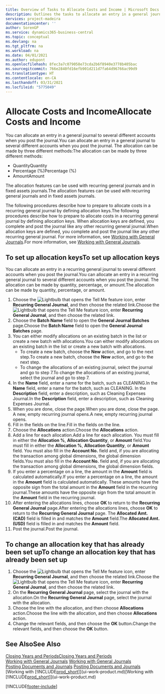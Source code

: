 ```yaml
---
title: Overview of Tasks to Allocate Costs and Income | Microsoft Docs
description: Outlines the tasks to allocate an entry in a general journal to several different accounts when you post the journal.
services: project-madeira
documentationcenter: ''
author: SorenGP
ms.service: dynamics365-business-central
ms.topic: conceptual
ms.devlang: na
ms.tgt_pltfrm: na
ms.workload: na
ms.date: 04/01/2021
ms.author: edupont
ms.openlocfilehash: 8fec3a7c079058e73cda2b6f8940e3778b405bac
ms.sourcegitcommit: 766e2840fd16efb901d211d7fa64d96766ac99d9
ms.translationtype: HT
ms.contentlocale: en-CA
ms.lasthandoff: 03/31/2021
ms.locfileid: "5775049"
---
```

# <a name="allocate-costs-and-income"></a><span data-ttu-id="9f0cb-103">Allocate Costs and Income</span><span class="sxs-lookup"><span data-stu-id="9f0cb-103">Allocate Costs and Income</span></span>
<span data-ttu-id="9f0cb-104">You can allocate an entry in a general journal to several different accounts when you post the journal.</span><span class="sxs-lookup"><span data-stu-id="9f0cb-104">You can allocate an entry in a general journal to several different accounts when you post the journal.</span></span> <span data-ttu-id="9f0cb-105">The allocation can be made by three different methods:</span><span class="sxs-lookup"><span data-stu-id="9f0cb-105">The allocation can be made by three different methods:</span></span>

* <span data-ttu-id="9f0cb-106">Quantity</span><span class="sxs-lookup"><span data-stu-id="9f0cb-106">Quantity</span></span>
* <span data-ttu-id="9f0cb-107">Percentage (%)</span><span class="sxs-lookup"><span data-stu-id="9f0cb-107">Percentage (%)</span></span>
* <span data-ttu-id="9f0cb-108">Amount</span><span class="sxs-lookup"><span data-stu-id="9f0cb-108">Amount</span></span>

<span data-ttu-id="9f0cb-109">The allocation features can be used with recurring general journals and in fixed assets journals.</span><span class="sxs-lookup"><span data-stu-id="9f0cb-109">The allocation features can be used with recurring general journals and in fixed assets journals.</span></span>
<!--You can also distribute the cost or revenue of a line to an intercompany partner when you post a sales or purchase document. When you post the document, a line will be posted in your general journal, and a corresponding line will be created in the intercompany outbox.-->

<span data-ttu-id="9f0cb-110">The following procedures describe how to prepare to allocate costs in a recurring general journal by defining allocation keys.</span><span class="sxs-lookup"><span data-stu-id="9f0cb-110">The following procedures describe how to prepare to allocate costs in a recurring general journal by defining allocation keys.</span></span> <span data-ttu-id="9f0cb-111">When allocation keys are defined, you complete and post the journal like any other recurring general journal.</span><span class="sxs-lookup"><span data-stu-id="9f0cb-111">When allocation keys are defined, you complete and post the journal like any other recurring general journal.</span></span> <span data-ttu-id="9f0cb-112">For more information, see [Working with General Journals](ui-work-general-journals.md).</span><span class="sxs-lookup"><span data-stu-id="9f0cb-112">For more information, see [Working with General Journals](ui-work-general-journals.md).</span></span>

## <a name="to-set-up-allocation-keys"></a><span data-ttu-id="9f0cb-113">To set up allocation keys</span><span class="sxs-lookup"><span data-stu-id="9f0cb-113">To set up allocation keys</span></span>
<span data-ttu-id="9f0cb-114">You can allocate an entry in a recurring general journal to several different accounts when you post the journal.</span><span class="sxs-lookup"><span data-stu-id="9f0cb-114">You can allocate an entry in a recurring general journal to several different accounts when you post the journal.</span></span> <span data-ttu-id="9f0cb-115">The allocation can be made by quantity, percentage, or amount.</span><span class="sxs-lookup"><span data-stu-id="9f0cb-115">The allocation can be made by quantity, percentage, or amount.</span></span>
1. <span data-ttu-id="9f0cb-116">Choose the ![Lightbulb that opens the Tell Me feature](media/ui-search/search_small.png "Tell me what you want to do") icon, enter **Recurring General Journal**, and then choose the related link.</span><span class="sxs-lookup"><span data-stu-id="9f0cb-116">Choose the ![Lightbulb that opens the Tell Me feature](media/ui-search/search_small.png "Tell me what you want to do") icon, enter **Recurring General Journal**, and then choose the related link.</span></span>
2. <span data-ttu-id="9f0cb-117">Choose the **Batch Name** field to open the **General Journal Batches** page.</span><span class="sxs-lookup"><span data-stu-id="9f0cb-117">Choose the **Batch Name** field to open the **General Journal Batches** page.</span></span>
3. <span data-ttu-id="9f0cb-118">You can either modify allocations on an existing batch in the list or create a new batch with allocations.</span><span class="sxs-lookup"><span data-stu-id="9f0cb-118">You can either modify allocations on an existing batch in the list or create a new batch with allocations.</span></span>
   * <span data-ttu-id="9f0cb-119">To create a new batch, choose the **New** action, and go to the next step.</span><span class="sxs-lookup"><span data-stu-id="9f0cb-119">To create a new batch, choose the **New** action, and go to the next step.</span></span>
   * <span data-ttu-id="9f0cb-120">To change the allocations of an existing journal, select the journal and go to step 7.</span><span class="sxs-lookup"><span data-stu-id="9f0cb-120">To change the allocations of an existing journal, select the journal and go to step 7.</span></span>    
4. <span data-ttu-id="9f0cb-121">In the **Name** field, enter a name for the batch, such as CLEANING.</span><span class="sxs-lookup"><span data-stu-id="9f0cb-121">In the **Name** field, enter a name for the batch, such as CLEANING.</span></span> <span data-ttu-id="9f0cb-122">In the **Description** field, enter a description, such as Cleaning Expenses Journal.</span><span class="sxs-lookup"><span data-stu-id="9f0cb-122">In the **Description** field, enter a description, such as Cleaning Expenses Journal.</span></span>
5. <span data-ttu-id="9f0cb-123">When you are done, close the page.</span><span class="sxs-lookup"><span data-stu-id="9f0cb-123">When you are done, close the page.</span></span> <span data-ttu-id="9f0cb-124">A new, empty recurring journal opens.</span><span class="sxs-lookup"><span data-stu-id="9f0cb-124">A new, empty recurring journal opens.</span></span>
6. <span data-ttu-id="9f0cb-125">Fill in the fields on the line.</span><span class="sxs-lookup"><span data-stu-id="9f0cb-125">Fill in the fields on the line.</span></span>
7. <span data-ttu-id="9f0cb-126">Choose the **Allocations** action.</span><span class="sxs-lookup"><span data-stu-id="9f0cb-126">Choose the **Allocations** action.</span></span>
8. <span data-ttu-id="9f0cb-127">Add a line for each allocation.</span><span class="sxs-lookup"><span data-stu-id="9f0cb-127">Add a line for each allocation.</span></span> <span data-ttu-id="9f0cb-128">You must fill in either the **Allocation %**, **Allocation Quantity**, or **Amount** field.</span><span class="sxs-lookup"><span data-stu-id="9f0cb-128">You must fill in either the **Allocation %**, **Allocation Quantity**, or **Amount** field.</span></span> <span data-ttu-id="9f0cb-129">You must also fill in the **Account No.** field and, if you are allocating the transaction among global dimensions, the global dimension fields.</span><span class="sxs-lookup"><span data-stu-id="9f0cb-129">You must also fill in the **Account No.** field and, if you are allocating the transaction among global dimensions, the global dimension fields.</span></span>
9. <span data-ttu-id="9f0cb-130">If you enter a percentage on a line, the amount in the **Amount** field is calculated automatically.</span><span class="sxs-lookup"><span data-stu-id="9f0cb-130">If you enter a percentage on a line, the amount in the **Amount** field is calculated automatically.</span></span> <span data-ttu-id="9f0cb-131">These amounts have the opposite sign from the total amount in the **Amount** field in the recurring journal.</span><span class="sxs-lookup"><span data-stu-id="9f0cb-131">These amounts have the opposite sign from the total amount in the **Amount** field in the recurring journal.</span></span>
10. <span data-ttu-id="9f0cb-132">After entering the allocations lines, choose **OK** to return to the **Recurring General Journal** page.</span><span class="sxs-lookup"><span data-stu-id="9f0cb-132">After entering the allocations lines, choose **OK** to return to the **Recurring General Journal** page.</span></span> <span data-ttu-id="9f0cb-133">The **Allocated Amt. (CAD)** field is filled in and matches the **Amount** field.</span><span class="sxs-lookup"><span data-stu-id="9f0cb-133">The **Allocated Amt. (USD)** field is filled in and matches the **Amount** field.</span></span>
11. <span data-ttu-id="9f0cb-134">Post the journal.</span><span class="sxs-lookup"><span data-stu-id="9f0cb-134">Post the journal.</span></span>

## <a name="to-change-an-allocation-key-that-has-already-been-set-up"></a><span data-ttu-id="9f0cb-135">To change an allocation key that has already been set up</span><span class="sxs-lookup"><span data-stu-id="9f0cb-135">To change an allocation key that has already been set up</span></span>
1. <span data-ttu-id="9f0cb-136">Choose the ![Lightbulb that opens the Tell Me feature](media/ui-search/search_small.png "Tell me what you want to do") icon, enter **Recurring General Journal**, and then choose the related link.</span><span class="sxs-lookup"><span data-stu-id="9f0cb-136">Choose the ![Lightbulb that opens the Tell Me feature](media/ui-search/search_small.png "Tell me what you want to do") icon, enter **Recurring General Journal**, and then choose the related link.</span></span>
2. <span data-ttu-id="9f0cb-137">On the **Recurring General Journal** page, select the journal with the allocation.</span><span class="sxs-lookup"><span data-stu-id="9f0cb-137">On the **Recurring General Journal** page, select the journal with the allocation.</span></span>
3. <span data-ttu-id="9f0cb-138">Choose the line with the allocation, and then choose **Allocations** action.</span><span class="sxs-lookup"><span data-stu-id="9f0cb-138">Choose the line with the allocation, and then choose **Allocations** action.</span></span>
4. <span data-ttu-id="9f0cb-139">Change the relevant fields, and then choose the **OK** button.</span><span class="sxs-lookup"><span data-stu-id="9f0cb-139">Change the relevant fields, and then choose the **OK** button.</span></span>

## <a name="see-also"></a><span data-ttu-id="9f0cb-140">See Also</span><span class="sxs-lookup"><span data-stu-id="9f0cb-140">See Also</span></span>
[<span data-ttu-id="9f0cb-141">Closing Years and Periods</span><span class="sxs-lookup"><span data-stu-id="9f0cb-141">Closing Years and Periods</span></span>](year-close-years-periods.md)  
<span data-ttu-id="9f0cb-142">[Working with General Journals](ui-work-general-journals.md)  </span><span class="sxs-lookup"><span data-stu-id="9f0cb-142">[Working with General Journals](ui-work-general-journals.md)  </span></span>  
<span data-ttu-id="9f0cb-143">[Posting Documents and Journals](ui-post-documents-journals.md)  </span><span class="sxs-lookup"><span data-stu-id="9f0cb-143">[Posting Documents and Journals](ui-post-documents-journals.md)  </span></span>  
<span data-ttu-id="9f0cb-144">[Working with [!INCLUDE[prod_short](includes/prod_short.md)]](ui-work-product.md)</span><span class="sxs-lookup"><span data-stu-id="9f0cb-144">[Working with [!INCLUDE[prod_short](includes/prod_short.md)]](ui-work-product.md)</span></span>


[!INCLUDE[footer-include](includes/footer-banner.md)]